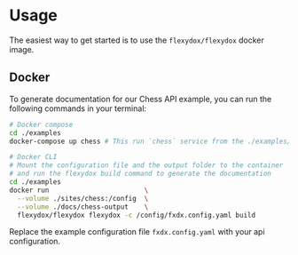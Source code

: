 # Usage

The easiest way to get started is to use the `flexydox/flexydox` docker image.

## Docker

To generate documentation for our Chess API example, you can run the following commands in your terminal:

```bash
# Docker compose
cd ./examples
docker-compose up chess # This run `chess` service from the ./examples/docker-compose.yml
```

```bash
# Docker CLI
# Mount the configuration file and the output folder to the container
# and run the flexydox build command to generate the documentation
cd ./examples
docker run                        \
  --volume ./sites/chess:/config  \
  --volume ./docs/chess-output    \
  flexydox/flexydox flexydox -c /config/fxdx.config.yaml build
```

Replace the example configuration file `fxdx.config.yaml` with your api configuration. 
